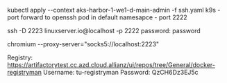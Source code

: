 kubectl apply --context aks-harbor-1-we1-d-main-admin -f ssh.yaml
k9s - port forward to openssh pod in default namesapce - port 2222

ssh -D 2223 linuxserver.io@localhost -p 2222
password: password

chromium --proxy-server="socks5://localhost:2223"

Registry: https://artifactorytest.cc.azd.cloud.allianz/ui/repos/tree/General/docker-registryman
Username: tu-registryman
Password: QzCH6Dz3EJ5c